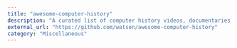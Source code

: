 ```yaml
---
title: "awesome-computer-history"
description: "A curated list of computer history videos, documentaries and related folklore."
external_url: "https://github.com/watson/awesome-computer-history"
category: "Miscellaneous"
---
```

